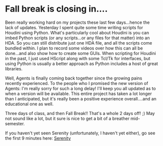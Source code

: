 # Fall break is closing in....


Been really working hard on my projects these last few days...hence the lack of updates. Yesterday I spent quite some time writing scripts for Houdini using Python. What's particularly cool about Houdini is you can imbed Python scripts (or any scripts...or any files for that matter) into an HDA. So you can still distribute just one HDA file, and all the scripts come bundled within. I plan to record some videos over how this can all be done...and also show how to create some GUIs. When scripting for Houdini in the past, I just used HScript along with some Tcl/Tk for interfaces, but using Python is usually a better approach as Python includes a host of great libraries.

Well, Agents is finally coming back together since the growing pains recently experienced. To the people who I promised the new version of Agents: I'm really sorry for such a long delay! I'll keep you all updated as to when a version will be available. This entire project has taken a lot longer than I anticipated, but it's really been a positive experience overall....and an educational one as well.

Three days of class, and then Fall Break!! That's a whole 2 days off! ;) May not sound like a lot, but it sure is nice to get a bit of a breather mid-semester.

If you haven't yet seen Serenity (unfortunately, I haven't yet either), go see the first 9 minutes here: [Serenity](http://video.vividas.com/CDN1/3929_Serenity/web/index.html)

